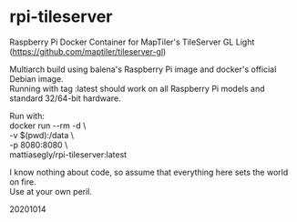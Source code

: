 # rpi-tileserver

Raspberry Pi Docker Container for MapTiler's TileServer GL Light (https://github.com/maptiler/tileserver-gl)

Multiarch build using balena's Raspberry Pi image and docker's official Debian image.<BR>
Running with tag :latest should work on all Raspberry Pi models and standard 32/64-bit hardware.

Run with:<BR>
docker run --rm -d \\\
-v $(pwd):/data \\\
-p 8080:8080 \\\
mattiasegly/rpi-tileserver:latest

I know nothing about code, so assume that everything here sets the world on fire.<BR>
Use at your own peril.

20201014
